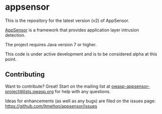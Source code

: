 appsensor
=========

This is the repository for the latest version (v2) of AppSensor. 

[AppSensor](https://www.owasp.org/index.php/AppSensor) is a framework that provides application layer intrusion detection.

The project requires Java version 7 or higher.

This code is under active development and is to be considered alpha at this point. 

Contributing
------------

Want to contribute? Great! Start on the mailing list at owasp-appsensor-project@lists.owasp.org for help with any questions.

Ideas for enhancements (as well as any bugs) are filed on the issues page: https://github.com/jtmelton/appsensor/issues
